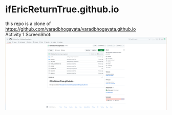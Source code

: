 # ifEricReturnTrue.github.io   
this repo is a clone of https://github.com/varadbhogayata/varadbhogayata.github.io   
Activity 1 ScreenShot:   
![alt text](screenshots/activity1.png "Activity 1 ScreenShot")   